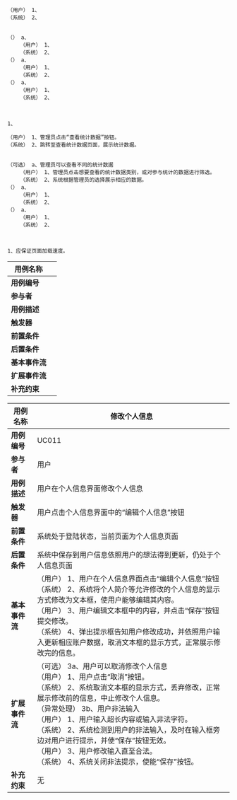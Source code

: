```
（用户） 1、
（系统） 2、


（） a、
	（用户） 1、
	（系统） 2、
（） a、
	（用户） 1、
	（系统） 2、
（） a、
	（用户） 1、
	（系统） 2、



1、
```

```
（用户） 1、管理员点击“查看统计数据”按钮。
（系统） 2、跳转至查看统计数据页面，展示统计数据。


（可选） a、管理员可以查看不同的统计数据
	（用户） 1、管理员点击想要查看的统计数据类别，或对参与统计的数据进行筛选。
	（系统） 2、系统根据管理员的选择展示相应的数据。
（） a、
	（用户） 1、
	（系统） 2、
（） a、
	（用户） 1、
	（系统） 2、



1、应保证页面加载速度。
```

| 用例名称       |      |
| -------------- | ---- |
| **用例编号**   |      |
| **参与者**     |      |
| **用例描述**   |      |
| **触发器**     |      |
| **前置条件**   |      |
| **后置条件**   |      |
| **基本事件流** |      |
| **扩展事件流** |      |
| **补充约束**   |      |

| 用例名称       | 修改个人信息                                                 |
| -------------- | ------------------------------------------------------------ |
| **用例编号**   | UC011                                                        |
| **参与者**     | 用户                                                         |
| **用例描述**   | 用户在个人信息界面修改个人信息                               |
| **触发器**     | 用户点击个人信息界面中的“编辑个人信息”按钮                   |
| **前置条件**   | 系统处于登陆状态，当前页面为个人信息页面                     |
| **后置条件**   | 系统中保存到用户信息依照用户的想法得到更新，仍处于个人信息页面 |
| **基本事件流** | （用户） 1、用户在个人信息界面点击“编辑个人信息”按钮<br/>（系统） 2、系统将个人简介等允许修改的个人信息的显示方式修改为文本框，使用户能够编辑其内容。<br/>（用户） 3、用户编辑文本框中的内容，并点击“保存”按钮提交修改。<br/>（系统） 4、弹出提示框告知用户修改成功，并依照用户输入更新相应账户数据，取消文本框的显示方式，正常展示修改完的信息。 |
| **扩展事件流** | （可选） 3a、用户可以取消修改个人信息<br/>	（用户） 1、用户点击“取消”按钮。<br/>	（系统） 2、系统取消文本框的显示方式，丢弃修改，正常展示修改前的信息，中止修改个人信息。<br />（异常处理） 3b、用户非法输入<br/>	（用户） 1、用户输入超长内容或输入非法字符。<br />	（系统） 2、系统检测到用户的非法输入，及时在输入框旁边对用户进行提示，并使“保存”按钮无效。<br />	（用户） 3、用户修改输入直至合法。<br/>	（系统） 4、系统关闭非法提示，使能“保存”按钮。 |
| **补充约束**   | 无                                                           |

